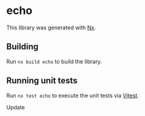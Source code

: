 # echo

This library was generated with [Nx](https://nx.dev).

## Building

Run `nx build echo` to build the library.

## Running unit tests

Run `nx test echo` to execute the unit tests via [Vitest](https://vitest.dev/).

Update
